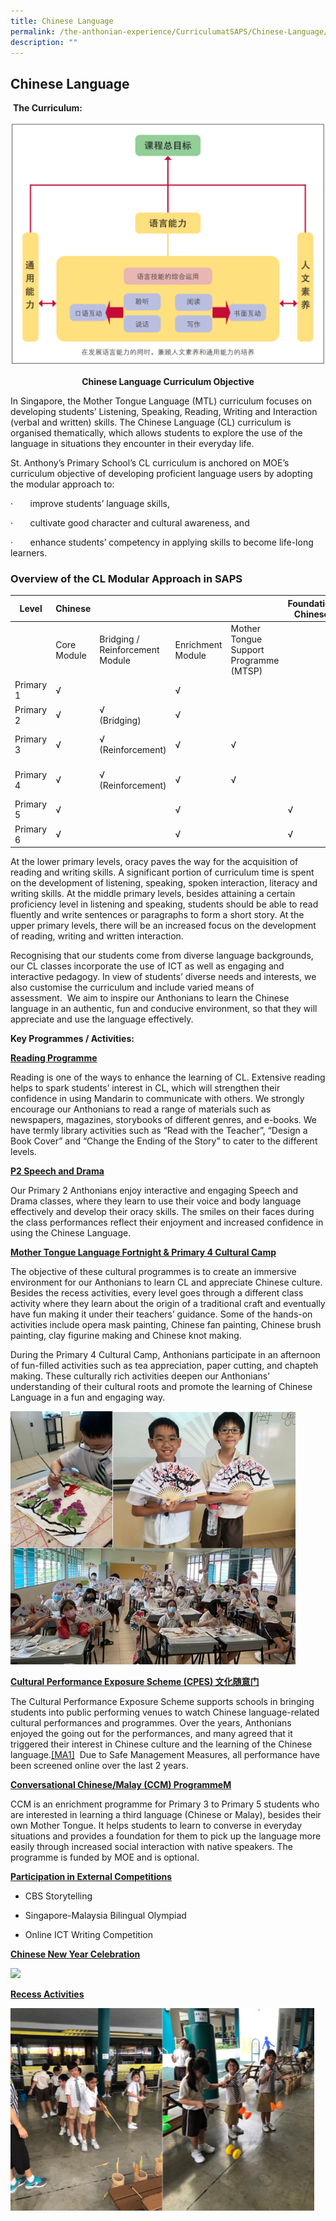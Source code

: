 ```yaml
---
title: Chinese Language
permalink: /the-anthonian-experience/CurriculumatSAPS/Chinese-Language/
description: ""
---
```


## Chinese Language 

&nbsp;**The Curriculum:**
 
 ![](/images/Chinese%20fig%201.png)
 
 **<center>Chinese Language Curriculum Objective</center>**

In Singapore, the Mother Tongue Language (MTL) curriculum focuses on developing students’ Listening, Speaking, Reading, Writing and Interaction (verbal and written) skills.&nbsp;The Chinese Language (CL) curriculum is organised thematically, which allows students to explore the use of the language in situations they encounter in their everyday life.&nbsp;

St. Anthony’s Primary School’s CL curriculum is anchored on MOE’s curriculum objective of developing proficient language users by adopting the modular approach to:

·&nbsp;&nbsp;&nbsp;&nbsp;&nbsp;&nbsp;&nbsp;improve students’ language skills,

·&nbsp;&nbsp;&nbsp;&nbsp;&nbsp;&nbsp;&nbsp;cultivate good character and cultural awareness, and

·&nbsp;&nbsp;&nbsp;&nbsp;&nbsp;&nbsp;&nbsp;enhance students’ competency in applying skills to become life-long learners.


### **Overview of the CL Modular Approach in SAPS**

| Level     | Chinese     |                                 |                   |                                        | Foundation Chinese | Higher Chinese   |
|-----------|-------------|---------------------------------|-------------------|----------------------------------------|--------------------|------------------|
|           | Core Module | Bridging / Reinforcement Module | Enrichment Module | Mother Tongue Support Programme (MTSP) |                    |                  |
| Primary 1 | √           |                                 | √                 |                                        |                    |                  |
| Primary 2 | √           | √ <br>(Bridging)                    |             √     |                                        |                    |                  |
| Primary 3 | √           | √ (Reinforcement)               | √                 | √                                      |                    | √ <br>(2022 onwards) |
| Primary 4 | √           | √ (Reinforcement)               | √                 | √                                      |                    | √ <br>(2023 onwards) |
| Primary 5 | √           |                                 | √                 |                                        | √                  | √                |
| Primary 6 | √           |                                 | √                 |                                        | √                  | √                |

At the lower primary levels, oracy paves the way for the acquisition of reading and writing skills. A significant portion of curriculum time is spent on the development of listening, speaking, spoken interaction, literacy and writing skills. At the middle primary levels, besides attaining a certain proficiency level in listening and speaking, students should be able to read fluently and write sentences or paragraphs to form a short story. At the upper primary levels, there will be an increased focus on the development of reading, writing and written interaction.  
  

Recognising that our students come from diverse language backgrounds, our CL classes incorporate the use of ICT as well as engaging and interactive pedagogy. In view of students’ diverse needs and interests, we also customise the curriculum and include varied means of assessment.&nbsp;&nbsp;We&nbsp;aim to inspire our Anthonians to learn the Chinese language in an authentic, fun and conducive environment, so that they will appreciate and use the language effectively.

**Key Programmes / Activities:**

**<u>Reading Programme</u>**

Reading is one of the ways to enhance the learning of CL. Extensive reading helps to spark students’ interest in CL, which will strengthen their confidence in using Mandarin to communicate with others. We strongly encourage our Anthonians to read a range of materials such as newspapers, magazines, storybooks of different genres, and e-books. We have termly library activities such as “Read with the Teacher”, “Design a Book Cover” and “Change the Ending of the Story” to cater to the different levels.

**<u>P2 Speech and Drama</u>**

Our Primary 2 Anthonians enjoy interactive and engaging Speech and Drama classes, where they learn to use their voice and body language effectively and develop their oracy skills. The smiles on their faces during the class performances reflect their enjoyment and increased confidence in using the Chinese Language.

**<u>Mother Tongue Language Fortnight &amp; Primary 4 Cultural Camp</u>**

The objective of these cultural programmes is to create an immersive environment for our Anthonians to learn CL and appreciate Chinese culture. Besides the recess activities, every level goes through a different class activity where they learn about the origin of a traditional craft and eventually have fun making it under their teachers’ guidance. Some of the hands-on activities include opera mask painting, Chinese fan painting, Chinese brush painting, clay figurine making and Chinese knot making.

During the Primary 4 Cultural Camp, Anthonians participate in an afternoon of fun-filled activities such as tea appreciation, paper cutting, and chapteh making. These&nbsp;culturally rich activities deepen our Anthonians’ understanding of their cultural roots and promote the learning of Chinese Language in a fun and engaging way.

![](/images/chinese.png)

**<u>Cultural Performance Exposure Scheme (CPES) 文化随意门</u>**  

The Cultural Performance Exposure Scheme supports schools in bringing students into public performing venues to watch Chinese language-related cultural performances and programmes. Over the years, Anthonians enjoyed the going out for the performances, and many agreed that it triggered their interest in Chinese culture and the learning of the Chinese language.[\[MA1\]](file:///C:/Users/S2574333D/Desktop/MTL%20website/2022%20MT%20Department%20Website%20Write-up%20(2).docx#_msocom_1)&nbsp;&nbsp;Due to Safe Management Measures, all performance have been screened online over the last 2 years.

**<u>Conversational Chinese/Malay (CCM) ProgrammeM</u>**

CCM is an enrichment programme for Primary 3 to Primary 5 students who are interested in learning a third language (Chinese or Malay), besides their own Mother Tongue. It helps students to learn to converse in everyday situations and provides a foundation for them to pick up the language more easily through increased social interaction with native speakers. The programme is funded by MOE and is optional.

**<u>Participation in External Competitions</u>**

* CBS Storytelling

* Singapore-Malaysia Bilingual Olympiad

* Online ICT Writing Competition

**<u>Chinese New Year Celebration</u>**

![](/images/Chinese%20fig%205.png)

**<u>Recess Activities</u>**

![](/images/recess%20activities.png)

